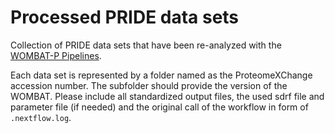 # Processed PRIDE data sets
Collection of PRIDE data sets that have been re-analyzed with the [WOMBAT-P Pipelines](https://github.com/wombat-p/WOMBAT-pipelines).

Each data set is represented by a folder named as the ProteomeXChange accession number. The subfolder should provide the version of the WOMBAT. 
Please include all standardized output files, the used sdrf file and parameter file (if needed) and the original call of the workflow in form of `.nextflow.log`.
